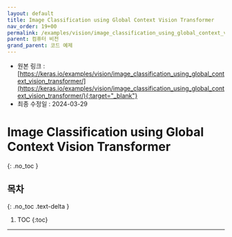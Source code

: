 ```yaml
---
layout: default
title: Image Classification using Global Context Vision Transformer
nav_order: 19+00
permalink: /examples/vision/image_classification_using_global_context_vision_transformer/
parent: 컴퓨터 비전
grand_parent: 코드 예제
---
```


* 원본 링크 : [https://keras.io/examples/vision/image_classification_using_global_context_vision_transformer/](https://keras.io/examples/vision/image_classification_using_global_context_vision_transformer/){:target="_blank"}
* 최종 수정일 : 2024-03-29

# Image Classification using Global Context Vision Transformer
{: .no_toc }

## 목차
{: .no_toc .text-delta }

1. TOC
{:toc}

---
